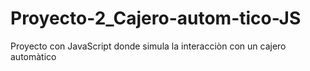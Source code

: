 # Proyecto-2_Cajero-autom-tico-JS
Proyecto con JavaScript donde simula la interacciòn con un cajero automàtico

